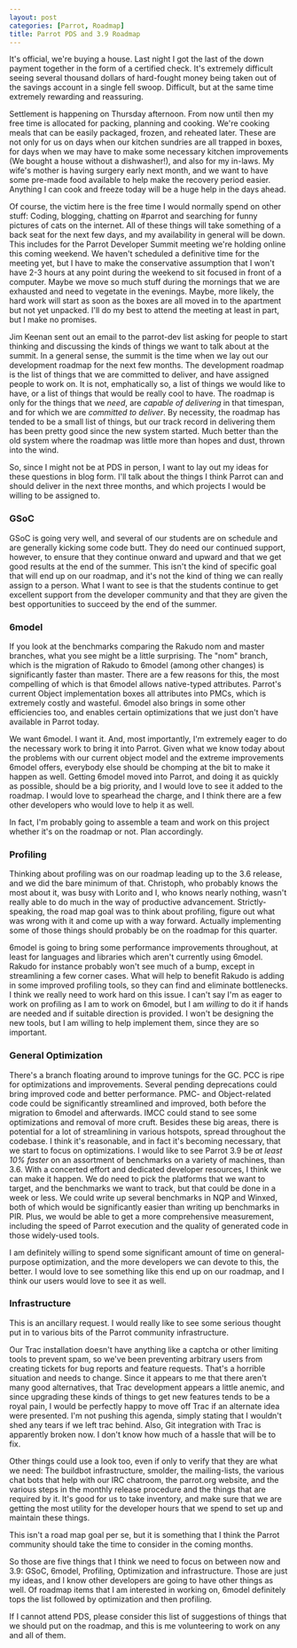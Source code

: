 ```yaml
---
layout: post
categories: [Parrot, Roadmap]
title: Parrot PDS and 3.9 Roadmap
---
```


It's official, we're buying a house. Last night I got the last of the down
payment together in the form of a certified check. It's extremely difficult
seeing several thousand dollars of hard-fought money being taken out of the
savings account in a single fell swoop. Difficult, but at the same time
extremely rewarding and reassuring.

Settlement is happening on Thursday afternoon. From now until then my free
time is allocated for packing, planning and cooking. We're cooking meals that
can be easily packaged, frozen, and reheated later. These are not only for us
on days when our kitchen sundries are all trapped in boxes, for days when we
may have to make some necessary kitchen improvements (We bought a house
without a dishwasher!), and also for my in-laws. My wife's mother is having
surgery early next month, and we want to have some pre-made food available to
help make the recovery period easier. Anything I can cook and freeze today
will be a huge help in the days ahead.

Of course, the victim here is the free time I would normally spend on other
stuff: Coding, blogging, chatting on #parrot and searching for funny pictures
of cats on the internet. All of these things will take something of a back
seat for the next few days, and my availability in general will be down. This
includes for the Parrot Developer Summit meeting we're holding online this
coming weekend. We haven't scheduled a definitive time for the meeting yet,
but I have to make the conservative assumption that I won't have 2-3 hours
at any point during the weekend to sit focused in front of a computer. Maybe
we move so much stuff during the mornings that we are exhausted and need to
vegetate in the evenings. Maybe, more likely, the hard work will start as soon
as the boxes are all moved in to the apartment but not yet unpacked. I'll do
my best to attend the meeting at least in part, but I make no promises.

Jim Keenan sent out an email to the parrot-dev list asking for people to start
thinking and discussing the kinds of things we want to talk about at the
summit. In a general sense, the summit is the time when we lay out our
development roadmap for the next few months. The development roadmap is the
list of things that we are committed to deliver, and have assigned people to
work on. It is not, emphatically so, a list of things we would like to have,
or a list of things that would be really cool to have. The roadmap is only
for the things that we *need*, are *capable of delivering* in that timespan,
and for which we are *committed to deliver*. By necessity, the roadmap has
tended to be a small list of things, but our track record in delivering them
has been pretty good since the new system started. Much better than the old
system where the roadmap was little more than hopes and dust, thrown into the
wind.

So, since I might not be at PDS in person, I want to lay out my ideas
for these questions in blog form. I'll talk about the things I think Parrot
can and should deliver in the next three months, and which projects I would
be willing to be assigned to.

### GSoC

GSoC is going very well, and several of our students are on schedule and are
generally kicking some code butt. They do need our continued support, however,
to ensure that they continue onward and upward and that we get good results
at the end of the summer. This isn't the kind of specific goal that will end
up on our roadmap, and it's not the kind of thing we can really assign to
a person. What I want to see is that the students continue to get excellent
support from the developer community and that they are given the best
opportunities to succeed by the end of the summer.

### 6model

If you look at the benchmarks comparing the Rakudo nom and master branches,
what you see might be a little surprising. The "nom" branch, which is the
migration of Rakudo to 6model (among other changes) is significantly faster
than master. There are a few reasons for this, the most compelling of which
is that 6model allows native-typed attributes. Parrot's current Object
implementation boxes all attributes into PMCs, which is extremely costly and
wasteful. 6model also brings in some other efficiencies too, and enables
certain optimizations that we just don't have available in Parrot today.

We want 6model. I want it. And, most importantly, I'm extremely eager to do
the necessary work to bring it into Parrot. Given what we know today about the
problems with our current object model and the extreme improvements 6model
offers, everybody else should be chomping at the bit to make it happen as
well. Getting 6model moved into Parrot, and doing it as quickly as possible,
should be a big priority, and I would love to see it added to the roadmap.
I would love to spearhead the charge, and I think there are a few other
developers who would love to help it as well.

In fact, I'm probably going to assemble a team and work on this project
whether it's on the roadmap or not. Plan accordingly.

### Profiling

Thinking about profiling was on our roadmap leading up to the 3.6 release, and
we did the bare minimum of that. Christoph, who probably knows the most about
it, was busy with Lorito and I, who knows nearly nothing, wasn't really able
to do much in the way of productive advancement. Strictly-speaking, the road
map goal was to think about profiling, figure out what was wrong with it and
come up with a way forward. Actually implementing some of those things should
probably be on the roadmap for this quarter.

6model is going to bring some performance improvements throughout, at least
for languages and libraries which aren't currently using 6model. Rakudo for
instance probably won't see much of a bump, except in streamlining a few
corner cases. What will help to benefit Rakudo is adding in some improved
profiling tools, so they can find and eliminate bottlenecks. I think we really
need to work hard on this issue. I can't say I'm as eager to work on profiling
as I am to work on 6model, but I am *willing* to do it if hands are needed and
if suitable direction is provided. I won't be designing the new tools, but I
am willing to help implement them, since they are so important.

### General Optimization

There's a branch floating around to improve tunings for the GC. PCC is ripe
for optimizations and improvements. Several pending deprecations could bring
improved code and better performance. PMC- and Object-related code could be
significantly streamlined and improved, both before the migration to 6model
and afterwards. IMCC could stand to see some optimizations and removal of more
cruft. Besides these big areas, there is potential for a lot of streamlining
in various hotspots, spread throughout the codebase. I think it's reasonable,
and in fact it's becoming necessary, that we start to focus on optimizations.
I would like to see Parrot 3.9 be *at least 10% faster* on an assortment of
benchmarks on a variety of machines, than 3.6. With a concerted effort and
dedicated developer resources, I think we can make it happen. We do need to
pick the platforms that we want to target, and the benchmarks we want to
track, but that could be done in a week or less. We could write up several
benchmarks in NQP and Winxed, both of which would be significantly easier than
writing up benchmarks in PIR. Plus, we would be able to get a more
comprehensive measurement, including the speed of Parrot execution and the
quality of generated code in those widely-used tools.

I am definitely willing to spend some significant amount of time on
general-purpose optimization, and the more developers we can devote to this,
the better. I would love to see something like this end up on our roadmap,
and I think our users would love to see it as well.

### Infrastructure

This is an ancillary request. I would really like to see some serious thought
put in to various bits of the Parrot community infrastructure.

Our Trac installation doesn't have anything like a captcha or other limiting
tools to prevent spam, so we've been preventing arbitrary users from creating
tickets for bug reports and feature requests. That's a horrible situation and
needs to change. Since it appears to me that there aren't many good
alternatives, that Trac development appears a little anemic, and since
upgrading these kinds of things to get new features tends to be a royal pain,
I would be perfectly happy to move off Trac if an alternate idea were
presented. I'm not pushing this agenda, simply stating that I wouldn't shed
any tears if we left trac behind. Also, Git integration with Trac is
apparently broken now. I don't know how much of a hassle that will be to fix.

Other things could use a look too, even if only to verify that they are what
we need: The buildbot infrastructure, smolder, the mailing-lists, the various
chat bots that help with our IRC chatroom, the parrot.org website, and the
various steps in the monthly release procedure and the things that are
required by it. It's good for us to take inventory, and make sure that we are
getting the most utility for the developer hours that we spend to set up and
maintain these things.

This isn't a road map goal per se, but it is something that I think the Parrot
community should take the time to consider in the coming months.

So those are five things that I think we need to focus on between now and 3.9:
GSoC, 6model, Profiling, Optimization and infrastructure. Those are just my
ideas, and I know other developers are going to have other things as well. Of
roadmap items that I am interested in working on, 6model definitely tops the
list followed by optimization and then profiling.

If I cannot attend PDS, please consider this list of suggestions of things
that we should put on the roadmap, and this is me volunteering to work on any
and all of them.
